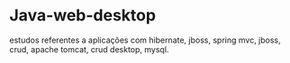 # Java-web-desktop
estudos referentes a aplicações com hibernate, jboss, spring mvc, jboss, crud, apache tomcat, crud desktop, mysql.

